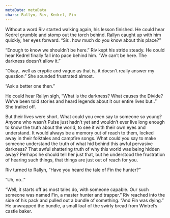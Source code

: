 ```yaml
---
metaData: metaData
chars: Rallyn, Riv, Kedrel, Fin
---
```


Without a word Riv started walking again, his lesson finished. He could hear Kedrel grumble and stomp out the torch behind. Rallyn caught up with him quickly, her eyes forward. “Sir.. how much do you know about this place?”

“Enough to know we shouldn’t be here.” Riv kept his stride steady. He could hear Kedrel finally fall into pace behind him. “We can’t be here. The darkness doesn’t allow it.” 

“Okay.. well as cryptic and vague as that is, it doesn't really answer my question.” She sounded frustrated almost. 

“Ask a better one then.” 

He could hear Rallyn sigh, “What is the darkness? What causes the Divide? We’ve been told stories and heard legends about it our entire lives but..” She trailed off.

But their lives were short. What could you even say to someone so young? Anyone who wasn’t Pulse just hadn’t yet and wouldn’t ever live long enough to know the truth about the world, to see it with their own eyes and understand. It would always be a memory out of reach to them, locked away in their folktales and campfire songs. What could you say to make someone understand the truth of what hid behind this awful pervasive darkness? That awful shattering truth of why this world was being hidden away? Perhaps he should tell her just that, but he understood the frustration of hearing such things, that things are just out of reach for you. 

Riv turned to Rallyn, “Have you heard the tale of Fin the hunter?” 

“Uh, no..” 

“Well, it starts off as most tales do, with someone capable. Our such someone was named Fin, a master hunter and trapper.” Riv reached into the side of his pack and pulled out a bundle of something. “And Fin was dying.” He unwrapped the bundle, a small loaf of the swirly bread from Wintrel’s castle baker.